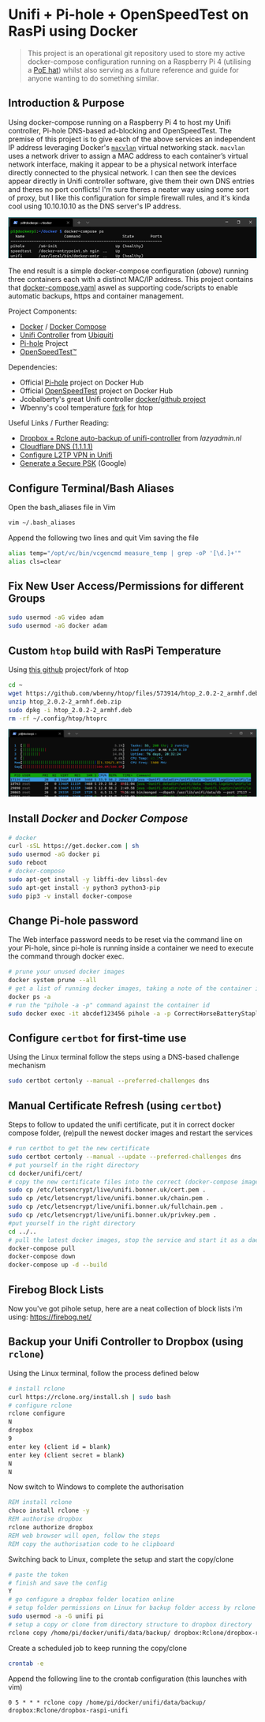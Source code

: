 # Unifi + Pi-hole + OpenSpeedTest on RasPi using Docker

> This project is an operational git repository used to store my active docker-compose configuration running on a Raspberry Pi 4 (utilising a [PoE hat](https://www.raspberrypi.org/products/poe-hat/)) whilst also serving as a future reference and guide for anyone wanting to do something similar.

## Introduction & Purpose
Using docker-compose running on a Raspberry Pi 4 to host my Unifi controller, Pi-hole DNS-based ad-blocking and OpenSpeedTest. The premise of this project is to give each of the above services an independent IP address leveraging Docker's [```macvlan```](https://docs.docker.com/network/macvlan/) virtual networking stack. ```macvlan``` uses a network driver to assign a MAC address to each container’s virtual network interface, making it appear to be a physical network interface directly connected to the physical network. I can then see the devices appear directly in Unifi controller software, give them their own DNS entries and theres no port conflicts! I'm sure theres a neater way using some sort of proxy, but I like this configuration for simple firewall rules, and it's kinda cool using 10.10.10.10 as the DNS server's IP address.

![](.screenshots/docker-compose_ps.png)

The end result is a simple docker-compose configuration (_above_) running three containers each with a distinct MAC/IP address. This project contains that [docker-compose.yaml](docker-compose.yaml) aswel as supporting code/scripts to enable automatic backups, https and container management.

Project Components:
- [Docker](https://en.wikipedia.org/wiki/Docker_(software)) / [Docker Compose](https://docs.docker.com/compose/)
- [Unifi Controller](https://www.ui.com/download-software/) from [Ubiquiti](https://www.ui.com/)
- [Pi-hole](https://pi-hole.net/) Project
- [OpenSpeedTest™](http://openspeedtest.com/)

Dependencies:
- Official [Pi-hole](https://hub.docker.com/u/pihole/) project on Docker Hub
- Official [OpenSpeedTest](https://hub.docker.com/u/openspeedtest#!) project on Docker Hub
- Jcobalberty's great Unifi controller [docker/github project](https://github.com/jacobalberty/unifi-docker)
- Wbenny's cool temperature [fork](https://github.com/wbenny/htop#quick-installation-rpi) for htop

Useful Links / Further Reading:
- [Dropbox + Rclone auto-backup of unifi-controller](https://lazyadmin.nl/home-network/backup-unifi-controller-to-cloud/?unapproved=2920&moderation-hash=877022b0e9d44011245705e6e37a472f#comment-2920) from _lazyadmin.nl_
- [Cloudflare DNS (1.1.1.1)](https://blog.cloudflare.com/announcing-1111/)
- [Configure L2TP VPN in Unifi](https://vninja.net/2019/04/10/ubiquiti-usg-remote-user-vpn-using-l2tp/)
- [Generate a Secure PSK](https://cloud.google.com/network-connectivity/docs/vpn/how-to/generating-pre-shared-key) (Google)

## Configure Terminal/Bash Aliases
Open the bash_aliases file in Vim
```bash
vim ~/.bash_aliases
```
Append the following two lines and quit Vim saving the file
```bash
alias temp="/opt/vc/bin/vcgencmd measure_temp | grep -oP '[\d.]+'"
alias cls=clear
```
## Fix New User Access/Permissions for different Groups
```sh
sudo usermod -aG video adam
sudo usermod -aG docker adam
```

## Custom ```htop``` build with RasPi Temperature
Using [this github](https://github.com/wbenny/htop) project/fork of htop
```bash
cd ~
wget https://github.com/wbenny/htop/files/573914/htop_2.0.2-2_armhf.deb.zip
unzip htop_2.0.2-2_armhf.deb.zip
sudo dpkg -i htop_2.0.2-2_armhf.deb
rm -rf ~/.config/htop/htoprc
```
![](.screenshots/htop-temp.png)

## Install _Docker_ and _Docker Compose_
```bash
# docker
curl -sSL https://get.docker.com | sh
sudo usermod -aG docker pi
sudo reboot
# docker-compose
sudo apt-get install -y libffi-dev libssl-dev
sudo apt-get install -y python3 python3-pip
sudo pip3 -v install docker-compose
```

## Change Pi-hole password
The Web interface password needs to be reset via the command line on your Pi-hole, since pi-hole is running inside a container we need to execute the command through docker exec.
```bash
# prune your unused docker images
docker system prune --all
# get a list of running docker images, taking a note of the container id for pihole
docker ps -a
# run the "pihole -a -p" command against the container id
sudo docker exec -it abcdef123456 pihole -a -p CorrectHorseBatteryStaple
```

## Configure ```certbot``` for first-time use
Using the Linux terminal follow the steps using a DNS-based challenge mechanism
```bash
sudo certbot certonly --manual --preferred-challenges dns
```

## Manual Certificate Refresh (using ```certbot```)
Steps to follow to updated the unifi certificate, put it in correct docker compose folder, (re)pull the newest docker images and restart the services
```bash
# run certbot to get the new certificate
sudo certbot certonly --manual --update --preferred-challenges dns
# put yourself in the right directory
cd docker/unifi/cert/
# copy the new certificate files into the correct (docker-compose image) folder
sudo cp /etc/letsencrypt/live/unifi.bonner.uk/cert.pem .
sudo cp /etc/letsencrypt/live/unifi.bonner.uk/chain.pem .
sudo cp /etc/letsencrypt/live/unifi.bonner.uk/fullchain.pem .
sudo cp /etc/letsencrypt/live/unifi.bonner.uk/privkey.pem .
#put yourself in the right directory
cd ../..
# pull the latest docker images, stop the service and start it as a daemon
docker-compose pull
docker-compose down
docker-compose up -d --build
```
## Firebog Block Lists
Now you've got pihole setup, here are a neat collection of block lists i'm using: https://firebog.net/

## Backup your Unifi Controller to Dropbox (using ```rclone```)
Using the Linux terminal, follow the process defined below
```bash
# install rclone
curl https://rclone.org/install.sh | sudo bash
# configure rclone
rclone configure
N
dropbox
9
enter key (client id = blank)
enter key (client secret = blank)
N
N
```
Now switch to Windows to complete the authorisation
```cmd
REM install rclone
choco install rclone -y
REM authorise dropbox
rclone authorize dropbox
REM web browser will open, follow the steps
REM copy the authorisation code to he clipboard
```
Switching back to Linux, complete the setup and start the copy/clone
```bash
# paste the token
# finish and save the config
Y
# go configure a dropbox folder location online
# setup folder permissions on Linux for backup folder access by rclone
sudo usermod -a -G unifi pi
# setup a copy or clone from directory structure to dropbox directory
rclone copy /home/pi/docker/unifi/data/backup/ dropbox:Rclone/dropbox-raspi-unifi
```
Create a scheduled job to keep running the copy/clone
```bash
crontab -e
```
Append the following line to the crontab configuration (this launches with vim)
```cron
0 5 * * * rclone copy /home/pi/docker/unifi/data/backup/ dropbox:Rclone/dropbox-raspi-unifi
```
